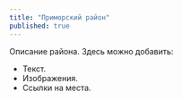 ```yaml
---
title: "Приморский район"
published: true
---
```


Описание района. Здесь можно добавить:
- Текст.
- Изображения.
- Ссылки на места.
